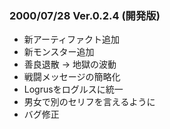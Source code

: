 
### 2000/07/28 Ver.0.2.4 (開発版)

 - 新アーティファクト追加
 - 新モンスター追加
 - 善良退散 → 地獄の波動
 - 戦闘メッセージの簡略化
 - Logrusをログルスに統一
 - 男女で別のセリフを言えるように
 - バグ修正

